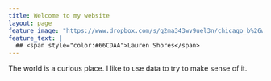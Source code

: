 ```yaml
---
title: Welcome to my website
layout: page
feature_image: "https://www.dropbox.com/s/q2ma343wv9uel3n/chicago_b%26w_long_NotCropped.jpg?raw=1"
feature_text: |
  ## <span style="color:#66CDAA">Lauren Shores</span>
---
```


The world is a curious place. I like to use data to try to make sense of it.


